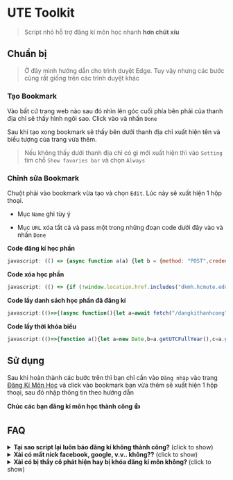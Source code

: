 # UTE Toolkit
> Script nhỏ hỗ trợ đăng kí môn học nhanh **hơn chút xíu**


## Chuẩn bị
> Ở đây mình hướng dẫn cho trình duyệt Edge. Tuy vậy nhưng các bước cũng rất giống trên các trình duyệt khác

### Tạo Bookmark

Vào bất cứ trang web nào sau đó nhìn lên góc cuối phía bên phải của thanh địa chỉ sẽ thấy hình ngôi sao. Click vào và nhấn `Done`

Sau khi tạo xong bookmark sẽ thấy bên dưới thanh địa chỉ xuất hiện tên và biểu tượng của trang vừa thêm. 

> Nếu không thấy dưới thanh địa chỉ có gì mới xuất hiện thì vào `Setting` tìm chỗ `Show favories bar` và chọn `Always`
   
### Chỉnh sửa Bookmark
   
Chuột phải vào bookmark vừa tạo và chọn `Edit`. Lúc này sẽ xuất hiện 1 hộp thoại.

   * Mục `Name` ghi tùy ý

   * Mục `URL` xóa tất cả và pass một trong những đoạn code dưới đây vào và nhấn `Done`

**Code đăng kí học phần**
```javascript
javascript: (() => {async function a(a) {let b = {method: "POST",credentials: "same-origin",headers: {"Content-Type": "application/x-www-form-urlencoded"},redirect: "error",body: new URLSearchParams({CurriculumID: a.curriculumID,StudyUnitID: a.studyUnitID,hdID: a.hdID,[a.name]: "on"})},c = await fetch("/DangKiNgoaiKeHoach/DanhSachLopHocPhanPost?Length=18", b);return c.text()}async function b(a) {let b = "/DangKiNgoaiKeHoach/DanhSachLopHocPhan/" + a + "?CurriculumID=" + a.slice(3) + "&t=" + Math.random(),c = await fetch(b, {method: "GET",credentials: "same-origin",redirect: "error"});return c.text()}async function c(a, c) {return await new Promise((e, f) => {if (!localStorage.getItem(c)) b(a).then(a => {e(d(a, c))}).catch(() => {f()});else {let a = JSON.parse(localStorage.getItem(c));e(Object.assign({}, a))}})}function d(a, b) {let c, d, e = new DOMParser().parseFromString(a, "text/html"),f = e.querySelector("#StudyUnitID").value,g = e.querySelector("#CurriculumID").value,h = !1,i = [],j = e.querySelectorAll(".trhover");for (row of j) {if (!0 === h) break;let a = row.querySelectorAll("td");if (a[2].innerText == b) {row.querySelector(".classCheckChon").disabled ? h = null : (c = row.querySelector(".classCheckChon").id + "|", d = row.querySelector(".classCheckChon").name, h = !0);break}i.push(a[2].innerText)}let k = {found: h,studyUnitID: f,curriculumID: g,hdID: c,name: d,availableCourseCodes: i};return localStorage.setItem(b, JSON.stringify(k)), k}function e() {let a = new Date,b = a.getUTCFullYear() % 100,c = a.getUTCMonth();return 2 > c ? --b + "2" : b + "1"}if (!location.href.includes("dkmh.hcmute.edu.vn")) return void alert("B\u1EA1n h\xE3y \u0111\u0103ng nh\u1EADp v\xE0o trang dkmh.hcmute.edu.vn tr\u01B0\u1EDBc khi ch\u1EA1y script n\xE0y");if (null == document.querySelector("#id_menu2")) return void alert("H\xE3y \u0111\u0103ng nh\u1EADp tr\u01B0\u1EDBc khi ch\u1EA1y script");let f = prompt("Nh\u1EADp m\xE3 l\u1EDBp h\u1ECDc ph\u1EA7n (MaMonHoc_MaLop). N\u1EBFu nh\u1EADp nhi\u1EC1u m\xF4n th\xEC ph\xE2n c\xE1ch nhau b\u1EB1ng kho\u1EA3ng tr\u1EAFng. V\xED d\u1EE5: ADNT330580_01CLC ADPL331379_03CLC");null == f || "" == f || (f = f.replace(/\s+/g, " ").trim().split(" "), setInterval(() => {for (const b of f) {let d = e() + b.split("_")[0];c(d, b).then(c => {!1 === c.found ? (prompt("Kh\xF4ng t\xECm th\u1EA5y h\u1ECDc ph\u1EA7n ph\xF9 h\u1EE3p cho m\xE3 m\xF4n h\u1ECDc " + b + "\nDanh s\xE1ch h\u1ECDc ph\u1EA7n c\xF3 s\u1EB5n: ", c.availableCourseCodes), f = f.filter(a => a != b)) : !0 === c.found && (f = f.filter(a => a != b), a(c).then(a => {let c = new DOMParser().parseFromString(a, "text/html"),d = c.querySelector("p").innerText;d && alert(d + "M\xE3 l\u1EDBp h\u1ECDc ph\u1EA7n: " + b)}).catch(() => {alert("\u0110\u0103ng k\xED kh\xF4ng th\xE0nh c\xF4ng, vui l\xF2ng \u0111\u0103ng nh\u1EADp l\u1EA1i.\nM\xE3 l\u1EDBp h\u1ECDc ph\u1EA7n: " + b)}))}).catch(() => {alert("\u0110\u0103ng k\xED kh\xF4ng th\xE0nh c\xF4ng, vui l\xF2ng \u0111\u0103ng nh\u1EADp l\u1EA1i.\nM\xE3 l\u1EDBp h\u1ECDc ph\u1EA7n: " + b)})}}, 5e3))})();
```

**Code xóa học phần**
```javascript
javascript: (() => {if (!window.location.href.includes("dkmh.hcmute.edu.vn")) return void alert("Bạn hãy đăng nhập vào trang dkmh.hcmute.edu.vn trước khi chạy script này");if (null == document.querySelector("#id_menu2")) return void alert("Hãy đăng nhập trước khi chạy script");let n = prompt("Nhập kì học.\nVí dụ: năm học 2021-2022, kì 2 thì nhập 212");if (null == n || "" == n) return;let h = prompt("Nhập mã môn học. Nếu nhập nhiều môn thì phân cách nhau bằng khoảng trắng. Ví dụ: ADNT330580 ADPL331379");if (null == h || "" == h) return;h = h.replace(/\s+/g, " ").trim().split(" ");for (let e = 0; e < h.length; e++) XoaHocPhan(h[e])})();
```

**Code lấy danh sách học phần đã đăng kí**
```javascript
javascript:(()=>{(async function(){let a=await fetch("/dangkithanhcong",{method:"GET",credentials:"same-origin",redirect:"error"});return a.text()})().then(a=>{let b=new DOMParser().parseFromString(a,"text/html"),c=b.querySelectorAll("table");c[0].style.setProperty("background-color","white"),c[1].style.setProperty("background-color","white"),document.body.insertAdjacentElement("afterbegin",c[1]),document.body.insertAdjacentElement("afterbegin",c[0]),scroll({top:0,behavior:"smooth"})}).catch(()=>{alert("Kh\xF4ng l\u1EA5y \u0111\u01B0\u1EE3c danh s\xE1ch m\xF4n h\u1ECDc \u0111\xE3 \u0111\u0103ng k\xED , vui l\xF2ng \u0111\u0103ng nh\u1EADp l\u1EA1i.")}),alert("Nh\u1EA5n OK sau \u0111\xF3 \u0111\u1EE3i m\u1ED9t l\xFAc s\u1EBD c\xF3 k\u1EBFt qu\u1EA3")})();
```

**Code lấy thời khóa biểu**
```javascript
javascript:(()=>{function a(){let a=new Date,b=a.getUTCFullYear(),c=a.getUTCMonth();return 2>c?{yearStudy:b-1+"-"+b,termID:"HK02",week:10}:{YearStudy:b+"-"+b+1,TermID:"HK01",Week:35}}(async function(){let b=a(),c=new URLSearchParams({YearStudy:b.yearStudy,TermID:b.termID,Week:b.week}),d="/ThoiKhoaBieu/HienthiTKB?"+c.toString(),e=await fetch(d,{redirect:"error",credentials:"same-origin"});return e.text()})().then(a=>{let b=new DOMParser().parseFromString(a,"text/html"),c=b.querySelector("div");c.style.backgroundColor="white",document.body.insertAdjacentElement("afterbegin",c),scroll({top:0,behavior:"smooth"})}).catch(()=>{alert("Kh\xF4ng l\u1EA5y \u0111\u01B0\u1EE3c th\u1EDDi kh\xF3a bi\u1EC3u, vui l\xF2ng \u0111\u0103ng nh\u1EADp l\u1EA1i.")})})();
```

## Sử dụng

Sau khi hoàn thành các bước trên thì bạn chỉ cần vào `Đăng nhập` vào trang [Đăng Kí Môn Học](https://dkmh.hcmute.edu.vn/) và click vào bookmark bạn vừa thêm sẽ xuất hiện 1 hộp thoại, sau đó nhập thông tin theo hướng dẫn

**Chúc các bạn đăng kí môn học thành công 👍**

## FAQ
<details>
   <summary><b>Tại sao script lại luôn báo đăng kí không thành công?</b> (click to show)</summary>
   
Đây không phải công cụ thần thánh gì, nó chỉ giúp bạn bỏ qua một số bước để giúp cho việc đăng kí trở nên nhanh hơn, phần lớn đều phải phụ thuộc vào trang web trường và tốc độ mạng của bạn.
   
</details>

<details>
   <summary><b>Xài có mất nick facebook, google, v.v.. không??</b> (click to show)</summary>
   
Đương nhiên là không. Do script được viết bằng javascript, mà javascript thì trang nào cũng có. Nếu mà dễ mất nick vậy thì các bạn vào xem phim sẽ gầy chắc có khi mất cả trăm nick rồi.
   
</details>

<details>
   <summary><b>Xài có bị thầy cô phát hiện hay bị khóa đăng kí môn không? </b> (click to show)</summary>
   
Cái này mình không chắc nhưng có thể bị, nếu các bạn spam đăng kí quá nhiều trong một lần đăng nhập thì có thể bị block. Mà chỉ có thể nếu nhà trường có triển khai chức năng phát hiện :))
   
</details>

